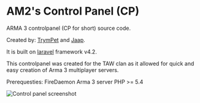 # AM2's Control Panel (CP)
ARMA 3 controlpanel (CP for short) source code.

Created by: [TrymPet](https://github.com/trympet) and [Jaap](https://github.com/jaapjolman).

It is built on [laravel](https://laravel.com/) framework v4.2.

This controlpanel was created for the TAW clan as it allowed for quick and easy creation of Arma 3 multiplayer servers.

Prerequesties: FireDaemon
			   Arma 3 server
			   PHP >= 5.4 


![Control panel screenshot](http://image.prntscr.com/image/0b9dbf4e33814ef98db725d350b73e5c.png)
